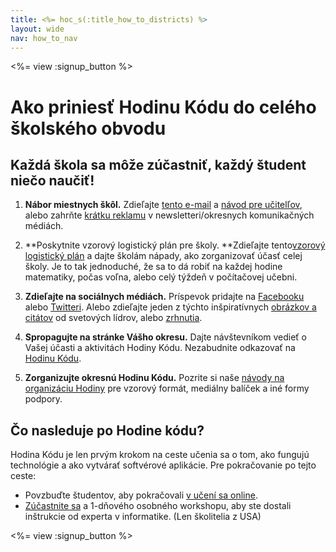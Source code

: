 ```yaml
---
title: <%= hoc_s(:title_how_to_districts) %>
layout: wide
nav: how_to_nav
---
```

<%= view :signup_button %>

# Ako priniesť Hodinu Kódu do celého školského obvodu

## Každá škola sa môže zúčastniť, každý študent niečo naučiť!

1. **Nábor miestnych škôl.** Zdieľajte [tento e-mail](<%= resolve_url('/promote/resources#sample-emails') %>) a [návod pre učitelľov](<%= resolve_url('/how-to') %>), alebo zahrňte [krátku reklamu](<%= resolve_url('/promote/stats') %>) v newsletteri/okresnych komunikačných médiách.

2. **Poskytnite vzorový logistický plán pre školy. **Zdieľajte tento[vzorový logistický plán](<%= localized_file('/files/HOC_Logistics_plan.pdf') %>) a dajte školám nápady, ako zorganizovať účasť celej školy. Je to tak jednoduché, že sa to dá robiť na každej hodine matematiky, počas voľna, alebo celý týždeň v počítačovej učebni.

3. **Zdieľajte na sociálnych médiách.** Príspevok pridajte na [Facebooku](https://www.facebook.com/sharer/sharer.php?u=http%3A%2F%2Fhourofcode.com%2Fus) alebo [Twitteri](https://twitter.com/intent/tweet?url=http%3A%2F%2Fhourofcode.com&text=I%27m%20participating%20in%20this%20year%27s%20%23HourOfCode%2C%20are%20you%3F%20%40codeorg&original_referer=https%3A%2F%2Fwww.google.com%2Furl%3Fq%3Dhttps%253A%252F%252Ftwitter.com%252Fshare%253Fhashtags%253D%2526amp%253Brelated%253Dcodeorg%2526amp%253Btext%253DI%252527m%252Bparticipating%252Bin%252Bthis%252Byear%252527s%252B%252523HourOfCode%25252C%252Bare%252Byou%25253F%252B%252540codeorg%2526amp%253Burl%253Dhttp%25253A%25252F%25252Fhourofcode.com%26sa%3DD%26sntz%3D1%26usg%3DAFQjCNE1GLTUbKZfMlEh9Aj5w0iswz6PYQ&related=codeorg&hashtags=). Alebo zdieľajte jeden z týchto inšpiratívnych [obrázkov a citátov](<%= resolve_url('/promote/resources#social') %>) od svetových lídrov, alebo [zrhnutia](<%= resolve_url('/promote/stats') %>).

4. **Spropagujte na stránke Vášho okresu.** Dajte návštevníkom vedieť o Vašej účasti a aktivitách Hodiny Kódu. Nezabudnite odkazovať na [Hodinu Kódu](<%= resolve_url('/') %>).

5. **Zorganizujte okresnú Hodinu Kódu.** Pozrite si naše [návody na organizáciu Hodiny](<%= resolve_url('/how-to/events') %>) pre vzorový formát, mediálny balíček a iné formy podpory.

## Čo nasleduje po Hodine kódu?

Hodina Kódu je len prvým krokom na ceste učenia sa o tom, ako fungujú technológie a ako vytvárať softvérové aplikácie. Pre pokračovanie po tejto ceste:

- Povzbuďte študentov, aby pokračovali [v učení sa online](<%= resolve_url('https://code.org/learn/beyond') %>).
- [Zúčastnite sa](<%= resolve_url('https://code.org/professional-development-workshops') %>) a 1-dňového osobného workshopu, aby ste dostali inštrukcie od experta v informatike. (Len školitelia z USA)

<%= view :signup_button %>